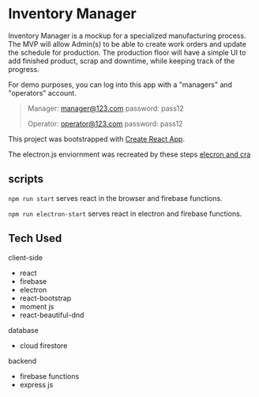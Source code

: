 # Inventory Manager

Inventory Manager is a mockup for a specialized manufacturing process. The MVP will allow Admin(s) to be able to create work orders and update the schedule for production. The production floor will have a simple UI to add finished product, scrap and downtime, while keeping track of the progress.

For demo purposes, you can log into this app with a "managers" and "operators" account.

>Manager: manager@123.com password: pass12
>
>Operator: operator@123.com password: pass12



This project was bootstrapped with [Create React App](https://github.com/facebook/create-react-app).

The electron.js enviornment was recreated by these steps [elecron and cra](https://medium.com/@kitze/%EF%B8%8F-from-react-to-an-electron-app-ready-for-production-a0468ecb1da3)

## scripts

```npm run start``` serves react in the browser and firebase functions.

```npm run electron-start``` serves react in electron and firebase functions.

## Tech Used

client-side
 * react
 * firebase
 * electron
 * react-bootstrap
 * moment js
 * react-beautiful-dnd

database
  * cloud firestore

backend
 * firebase functions
 * express js